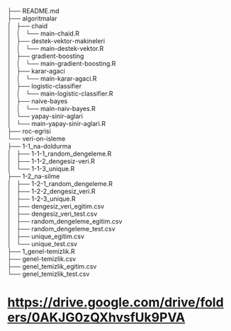 ├── README.md  
├── algoritmalar  
│   ├── chaid  
│   │   └── main-chaid.R  
│   ├── destek-vektor-makineleri  
│   │   └── main-destek-vektor.R  
│   ├── gradient-boosting  
│   │   └── main-gradient-boosting.R  
│   ├── karar-agaci  
│   │   └── main-karar-agaci.R  
│   ├── logistic-classifier  
│   │   └── main-logistic-classifier.R  
│   ├── naive-bayes  
│   │   └── main-naiv-bayes.R  
│   └── yapay-sinir-aglari  
│       └── main-yapay-sinir-aglari.R  
├── roc-egrisi  
└── veri-on-isleme  
    ├── 1-1_na-doldurma  
    │   ├── 1-1-1_random_dengeleme.R  
    │   ├── 1-1-2_dengesiz-veri.R  
    │   └── 1-1-3_unique.R  
    ├── 1-2_na-silme  
    │   ├── 1-2-1_random_dengeleme.R  
    │   ├── 1-2-2_dengesiz_veri.R  
    │   ├── 1-2-3_unique.R  
    │   ├── dengesiz_veri_egitim.csv  
    │   ├── dengesiz_veri_test.csv  
    │   ├── random_dengeleme_egitim.csv  
    │   ├── random_dengeleme_test.csv  
    │   ├── unique_egitim.csv  
    │   └── unique_test.csv  
    ├── 1_genel-temizlik.R  
    ├── genel-temizlik.csv  
    ├── genel_temizlik_egitim.csv  
    └── genel_temizlik_test.csv  

# https://drive.google.com/drive/folders/0AKJG0zQXhvsfUk9PVA
